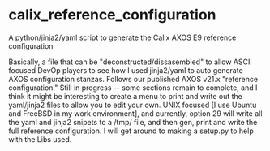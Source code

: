 # calix_reference_configuration
A python/jinja2/yaml script to generate the Calix AXOS E9 reference configuration

Basically, a file that can be "deconstructed/dissasembled" to allow ASCII focused DevOp players to see how I used jinja2/yaml to auto generate 
AXOS configuration stanzas. Follows our published AXOS v21.x "reference configuration."  Still in progress -- some sections remain to complete, 
and I think it might be interesting to create a menu to print and write out the yaml/jinja2 files to allow you to edit your own. UNIX focused
[I use Ubuntu and FreeBSD in my work environment], and currently, option 29 will write all the yaml and jinja2 snipets to a /tmp/ file, and 
then gen, print and write the full reference configuration. I will get around to making a setup.py to help with the Libs used. 
